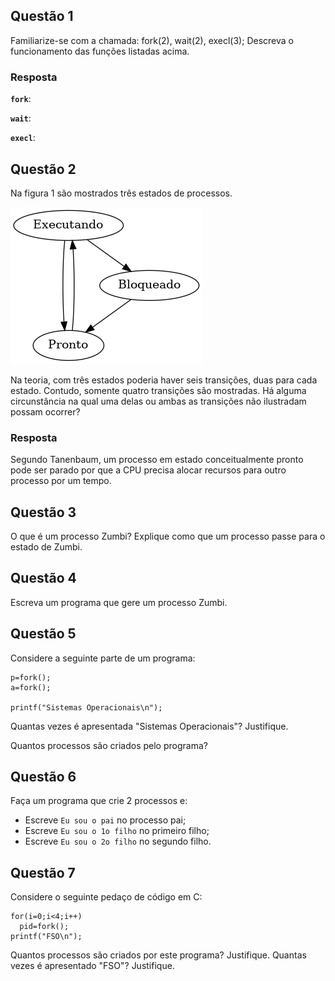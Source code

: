 ## Questão 1
Familiarize-se com a chamada: fork(2), wait(2), execl(3);
Descreva o funcionamento das funções listadas acima.

### Resposta
**`fork`**:

**`wait`**:

**`execl`**:

## Questão 2
Na figura 1 são mostrados três estados de processos. 

![estados de um processo](grafo-estados.png)

Na teoria, com três estados poderia haver seis transições, duas para cada estado. Contudo, somente quatro transições são mostradas. Há alguma circunstância na qual uma delas ou ambas as transições não ilustradam possam ocorrer?

### Resposta
Segundo Tanenbaum, um processo em estado conceitualmente pronto pode ser 
parado por que a CPU precisa alocar recursos para outro processo por um tempo.

## Questão 3
O que é um processo Zumbi? Explique como que um processo passe para o estado de Zumbi.


## Questão 4
Escreva um programa que gere um processo Zumbi.


## Questão 5
Considere a seguinte parte de um programa: 

    p=fork();
    a=fork();

    printf("Sistemas Operacionais\n");

Quantas vezes é apresentada "Sistemas Operacionais"? Justifique.

Quantos processos são criados pelo programa?


## Questão 6
Faça um programa que crie 2 processos e:
- Escreve `Eu sou o pai` no processo pai;
- Escreve `Eu sou o 1o filho` no primeiro filho;
- Escreve `Eu sou o 2o filho` no segundo filho.


## Questão 7
Considere o seguinte pedaço de código em C:  

    for(i=0;i<4;i++)
      pid=fork();
    printf("FSO\n");

Quantos processos são criados por este programa? Justifique.
Quantas vezes é apresentado "FSO"? Justifique.